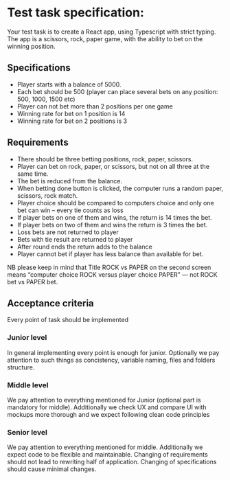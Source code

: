 # Test task specification:
Your test task is to create a React app, using Typescript with strict typing. 
The app is a scissors, rock, paper game, with the ability to bet on the winning position.

## Specifications
- Player starts with a balance of 5000.
- Each bet should be 500 (player can place several bets on any position: 500, 1000,
1500 etc)
- Player can not bet more than 2 positions per one game
- Winning rate for bet on 1 position is 14
- Winning rate for bet on 2 positions is 3

## Requirements
- There should be three betting positions, rock, paper, scissors.
- Player can bet on rock, paper, or scissors, but not on all three at the same time.
- The bet is reduced from the balance.
- When betting done button is clicked, the computer runs a random paper, scissors,
rock match.
- Player choice should be compared to computers choice and only one bet can win –
every tie counts as loss
- If player bets on one of them and wins, the return is 14 times the bet.
- If player bets on two of them and wins the return is 3 times the bet.
- Loss bets are not returned to player
- Bets with tie result are returned to player
- After round ends the return adds to the balance
- Player cannot bet if player has less balance than available for bet.

NB please keep in mind that Title ROCK vs PAPER on the second screen means “computer choice ROCK versus player choice PAPER” — not ROCK bet vs PAPER bet.

## Acceptance criteria
Every point of task should be implemented

### Junior level
In general implementing every point is enough for junior. Optionally we pay attention to such things as concistency, variable naming, files and folders structure. 

### Middle level
We pay attention to everything mentioned for Junior (optional part is mandatory for middle). Additionally we check UX and compare UI with mockups more thorough and we expect following clean code principles

### Senior level
We pay attention to everything mentioned for middle. Additionally we expect code to be flexible and maintainable. Changing of requirements should not lead to rewriting half of application. Changing of specifications should cause minimal changes.